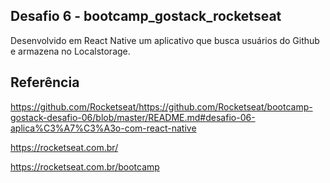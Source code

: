 ## Desafio 6 - bootcamp_gostack_rocketseat

Desenvolvido em React Native um aplicativo que busca usuários do Github e armazena no Localstorage.

## Referência

https://github.com/Rocketseat/https://github.com/Rocketseat/bootcamp-gostack-desafio-06/blob/master/README.md#desafio-06-aplica%C3%A7%C3%A3o-com-react-native

https://rocketseat.com.br/

https://rocketseat.com.br/bootcamp
